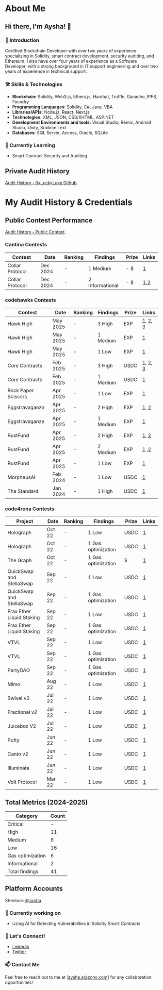 # About Me

## Hi there, I'm Aysha! 👋

### 🌟 Introduction
Certified Blockchain Developer with over two years of experience specializing in Solidity, smart contract development, security auditing, and Ethereum. I also have over four years of experience as a Software Developer, with a strong background in IT support engineering and over two years of experience in technical support.

### 🛠️ Skills & Technologies
- **Blockchain:** Solidity, Web3.js, Ethers.js, Hardhat, Truffle, Ganache, IPFS, Foundry
- **Programming Languages:** Solidity, C#, Java, VBA
- **Libraries/APIs:** Node.js, React, Next.js
- **Technologies:** XML, JSON, CSS/XHTML, ASP.NET
- **Development Environments and tools:** Visual Studio, Remix, Android Studio, Unity, Sublime Text
- **Databases:** SQL Server, Access, Oracle, SQLite

### 🌱 Currently Learning
- Smart Contract Security and Auditing

## Private Audit History
[Audit History - 0xLuckyLuke Github](https://github.com/0xLuckyLuke).

# My Audit History & Credentials

## Public Contest Performance
[Audit History - Public Contest](https://audits.sherlock.xyz/watson/aysha).
### Cantina Contests

| Contest | Date | Ranking | Findings | Prize | Links |
|---------|------|---------|----------|-------|-------|
| Collar Protocol | Dec 2024 | - | 1 Medium | - $ | [1](https://cantina.xyz/code/050711ca-a6d1-4fdd-9f94-3816233c1bd5/findings/438) |
| Collar Protocol | Dec 2024 | - | 2 Informational | - $ | [1](https://cantina.xyz/code/050711ca-a6d1-4fdd-9f94-3816233c1bd5/findings/412),[2](https://cantina.xyz/code/050711ca-a6d1-4fdd-9f94-3816233c1bd5/findings/408) |
### codehawks Contests

| Contest | Date | Ranking | Findings | Prize | Links |
|---------|------|---------|----------|-------|-------|
| Hawk High | May 2025 | - | 3 High | EXP |  [1](https://codehawks.cyfrin.io/c/2025-05-hawk-high/s/20), [2](https://codehawks.cyfrin.io/c/2025-05-hawk-high/s/30), [3](https://codehawks.cyfrin.io/c/2025-05-hawk-high/s/32) |
| Hawk High | May 2025 | - | 1 Medium | EXP |  [1](https://codehawks.cyfrin.io/c/2025-05-hawk-high/s/113) |
| Hawk High | May 2025 | - | 1 Low | EXP |  [1](https://codehawks.cyfrin.io/c/2025-05-hawk-high/s/21) |
| Core Contracts | Feb 2025 | - | 3 High | USDC |  [1](https://codehawks.cyfrin.io/c/2025-02-raac/s/4947), [2](https://codehawks.cyfrin.io/c/2025-02-raac/s/5182), [3](https://codehawks.cyfrin.io/c/2025-02-raac/s/5426) |
| Core Contracts | Feb 2025 | - | 1 Medium | USDC |  [1](https://codehawks.cyfrin.io/c/2025-02-raac/s/5820) |
| Rock Paper Scissors | Apr 2025 | - | 1 Low | EXP |  [1](https://codehawks.cyfrin.io/c/2025-04-rock-paper-scissors/s/35) |
| Eggstravaganza | Apr 2025 | - | 2 High | EXP |  [1](https://codehawks.cyfrin.io/c/2025-04-eggstravaganza/s/120), [2](https://codehawks.cyfrin.io/c/2025-04-eggstravaganza/s/122) |
| Eggstravaganza | Apr 2025 | - | 1 Medium | EXP |  [1](https://codehawks.cyfrin.io/c/2025-04-eggstravaganza/s/124) |
| RustFund | Apr 2025 | - | 2 High | EXP |  [1](https://codehawks.cyfrin.io/c/2025-03-rustfund/s/23), [2](https://codehawks.cyfrin.io/c/2025-03-rustfund/s/25) |
| RustFund | Apr 2025 | - | 2 Medium | EXP |  [1](https://codehawks.cyfrin.io/c/2025-03-rustfund/s/26) ,[2](https://codehawks.cyfrin.io/c/2025-03-rustfund/s/30)  |
| RustFund | Apr 2025 | - | 1 Low | EXP |  [1](https://codehawks.cyfrin.io/c/2025-03-rustfund/s/27)  |
| MorpheusAI | Feb 2024 | - | 1 Low | USDC |  [1](https://codehawks.cyfrin.io/c/2024-01-Morpheus/s/425) |
| The Standard | Jan 2024 | - | 1 High | USDC |  [1](https://codehawks.cyfrin.io/c/2023-12-the-standard/s/1236) |

### code4rena Contests

| Project | Date | Ranking | Findings | Prize | Links |
|---------|------|---------|----------|-------|-------|
|  Holograph | Oct 22 | - | 1 Low | USDC |  [1](https://code4rena.com/reports/2022-10-holograph#low-risk-and-non-critical-issues) |
|  Holograph | Oct 22 | - | 1 Gas optimization | USDC |  [1](https://code4rena.com/reports/2022-10-holograph#gas-optimizations) |
|  The Graph | Oct 22 | - | 1 Gas optimization | $ |  [1](https://code4rena.com/reports/2022-10-thegraph#gas-optimizations) |
|  QuickSwap and StellaSwap | Sep 22 | - | 1 Low | USDC |  [1](https://code4rena.com/reports/2022-09-quickswap#low-risk-and-non-critical-issues) |
|  QuickSwap and StellaSwap | Sep 22 | - | 1 Gas optimization | USDC |  [1](https://code4rena.com/reports/2022-09-quickswap#gas-optimizations) |
|  Frax Ether Liquid Staking | Sep 22 | - | 1 Low | USDC |  [1](https://code4rena.com/reports/2022-09-frax#low-risk-and-non-critical-issues) |
|  Frax Ether Liquid Staking | Sep 22 | - | 1 Gas optimization | USDC |  [1](https://code4rena.com/reports/2022-09-frax#gas-optimizations) |
|  VTVL | Sep 22 | - | 1 Low | USDC |  [1](https://code4rena.com/reports/2022-09-vtvl#low-risk-and-non-critical-issues) |
|  VTVL | Sep 22 | - | 1 Gas optimization | USDC |  [1](https://code4rena.com/reports/2022-09-vtvl#gas-optimizations) |
|  PartyDAO | Sep 22 | - | 1 Gas optimization | USDC |  [1](https://code4rena.com/reports/2022-09-party#gas-optimizations) |
|  Mimo | Aug 22 | - | 1 Low | USDC |  [1](https://code4rena.com/reports/2022-08-mimo#low-risk-and-non-critical-issues) |
|  Swivel v3 | Jul 22 | - | 1 Low | USDC |  [1](https://code4rena.com/reports/2022-07-swivel#low-risk-and-non-critical-issues) |
|  Fractional v2  | Jul 22 | - | 1 Low | USDC  |  [1](https://code4rena.com/reports/2022-07-fractional#low-risk-and-non-critical-issues) |
|  Juicebox V2  | Jul 22 | - | 1 Low | USDC  |  [1](https://code4rena.com/reports/2022-07-juicebox#low-risk-and-non-critical-issues) |
|  Putty  | Jun 22 | - | 1 Low | USDC  |  [1](https://code4rena.com/reports/2022-06-putty#low-risk-and-non-critical-issues) |
|  Canto v2  | Jun 22 | - | 1 Low | USDC |  [1](https://code4rena.com/reports/2022-06-canto-v2#low-risk-and-non-critical-issues) |
|  Illuminate  | Jun 22 | - | 1 Low | USDC |  [1](https://code4rena.com/reports/2022-06-illuminate#low-risk-and-non-critical-issues) |
|  Volt Protocol  | Mar 22 | - | 1 Low | USDC  |  [1](https://code4rena.com/reports/2022-03-volt#low-risk-and-non-critical-issues) |


## Total Metrics (2024-2025)

| Category | Count |
|----------|-------|
| Critical | - |
| High | 11 |
| Medium | 6 |
| Low | 16 |
| Gas optimization | 6 |
| Informational | 2 |
| Total findings | 41 |

## Platform Accounts
Sherlock: [@aysha](https://audits.sherlock.xyz/watson/aysha)

### 🌱 Currently working on
- Using AI for Detecting Vulnerabilities in Solidity Smart Contracts

### 💬 Let's Connect!
- [LinkedIn](https://www.linkedin.com/in/aysha-amin)
- [Twitter](https://twitter.com/Aysha8665)

### 📫 Contact Me
Feel free to reach out to me at [aysha.a@zoho.com] for any collaboration opportunities!

